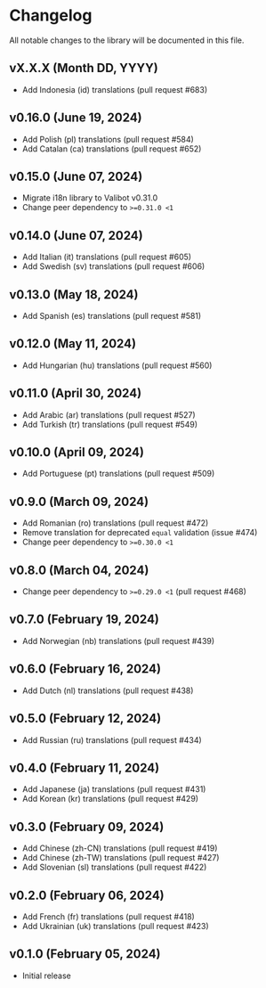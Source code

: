 # Changelog

All notable changes to the library will be documented in this file.

## vX.X.X (Month DD, YYYY)

- Add Indonesia (id) translations (pull request #683)

## v0.16.0 (June 19, 2024)

- Add Polish (pl) translations (pull request #584)
- Add Catalan (ca) translations (pull request #652)

## v0.15.0 (June 07, 2024)

- Migrate i18n library to Valibot v0.31.0
- Change peer dependency to `>=0.31.0 <1`

## v0.14.0 (June 07, 2024)

- Add Italian (it) translations (pull request #605)
- Add Swedish (sv) translations (pull request #606)

## v0.13.0 (May 18, 2024)

- Add Spanish (es) translations (pull request #581)

## v0.12.0 (May 11, 2024)

- Add Hungarian (hu) translations (pull request #560)

## v0.11.0 (April 30, 2024)

- Add Arabic (ar) translations (pull request #527)
- Add Turkish (tr) translations (pull request #549)

## v0.10.0 (April 09, 2024)

- Add Portuguese (pt) translations (pull request #509)

## v0.9.0 (March 09, 2024)

- Add Romanian (ro) translations (pull request #472)
- Remove translation for deprecated `equal` validation (issue #474)
- Change peer dependency to `>=0.30.0 <1`

## v0.8.0 (March 04, 2024)

- Change peer dependency to `>=0.29.0 <1` (pull request #468)

## v0.7.0 (February 19, 2024)

- Add Norwegian (nb) translations (pull request #439)

## v0.6.0 (February 16, 2024)

- Add Dutch (nl) translations (pull request #438)

## v0.5.0 (February 12, 2024)

- Add Russian (ru) translations (pull request #434)

## v0.4.0 (February 11, 2024)

- Add Japanese (ja) translations (pull request #431)
- Add Korean (kr) translations (pull request #429)

## v0.3.0 (February 09, 2024)

- Add Chinese (zh-CN) translations (pull request #419)
- Add Chinese (zh-TW) translations (pull request #427)
- Add Slovenian (sl) translations (pull request #422)

## v0.2.0 (February 06, 2024)

- Add French (fr) translations (pull request #418)
- Add Ukrainian (uk) translations (pull request #423)

## v0.1.0 (February 05, 2024)

- Initial release
